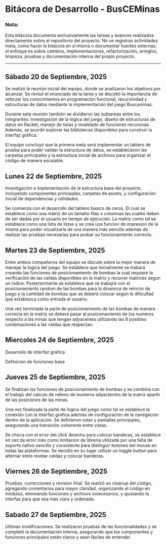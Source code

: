 # Bitácora de Desarrollo - BusCEMinas
### Nota:
Esta bitácora documenta exclusivamente las tareas y avances realizados directamente sobre el repositorio del proyecto. No se registran actividades meta, como hacer la bitácora en sí misma o documentar fuentes externas; el enfoque es sobre cambios, implementaciones, refactorización, arreglos, limpieza, pruebas y documentación interna del propio proyecto.

---

## Sábado 20 de Septiembre, 2025 
Se realizó la reunión inicial del equipo, donde se analizaron los objetivos por alcanzar. Se revisó el enunciado de la tarea y se discutió la importancia de reforzar los conocimientos en programación funcional, recursividad y estructuras de datos mediante la implementación del juego Buscaminas.

Durante esta reunión también se dividieron las subtareas entre los integrantes: investigación de la lógica del juego, diseño de estructuras de datos en Racket, manejo de listas y modelado de funciones recursivas. Además, se acordó explorar las bibliotecas disponibles para construir la interfaz gráfica.

El equipo concluyó que la primera meta será implementar un tablero de prueba para poder validar la estructura de datos, se establecieron las carpetas principales y la estructura inicial de archivos para organizar el código de manera escalable.

## Lunes 22 de Septiembre, 2025

Investigación e implementación de la estructura base del proyecto, incluyendo componentes principales, carpetas de assets, y configuración inicial de dependencias y utilidades.

Se comienza con el desarrollo del tablero basico de ceros. El cual se establece como una matriz de un tamaño filas x columnas las cuales deben de ser dadas por el usuario en tiempo de ejecución. La matriz como tal se establece como una lista de listas y se crea una funcion de impresion de la misma para poder visualizarla de una manera más sencilla además de realizar las pruebas necesarias para probar su funcionamiento correcto.

## Martes 23 de Septiembre, 2025

Entre ambos compañeros del equipo se discute sobre la mejor manera de manejar la logica del juego. Se establece que inicialmente se trabará creando las funciones de posicionamiento de bombas la cual requiere la verificación de las celdas disponibles en la matriz y recorrer matrices segun un indice. Posteriormente se establece que se trabajrá con el posicionamiento random de las bombas para la dinamica de reinicio de juego y la cantidad de bombas que se deberá colocar según la dificultad que establezca como entrada el usuario. 

Una vez terminada la parte de posicionamiento de las bombas de manera correcta en la matriz se deberá pasar al posicionamiento de los numeros respecto a las minas que tengan adyacentes utilizando las 8 posibles combinaciones a las celdas que respectan. 

## Miercoles 24 de Septiembre, 2025

Desarrollo de interfaz grafica

Definicion de funciones base

## Jueves 25 de Septiembre, 2025

Se finalizan las funciones de posicionamiento de bombas y se combina con el trabajo del calculo de relleno de numeros adyactentes de la matriz apartir de las posiciones de las minas. 

Una vez finalizada la parte de logica del juego como tal se establece la conexión con la interfaz grafica además de configuración de la navegación dentro de la aplicación. Se definieron rutas y pantallas principales, asegurando una transición coherente entre vistas.

Se choca con el error del click derecho para colocar banderas, se establece en vez de error más como limitacion de libreria utilizada por una falta de  soporte nativo sencillo y consistente para distinguir botones del mouse en todas las plataformas. Se decidió en su lugar utilizar un toggle button para alternar entre revelar celdas y colocar banderas.

## Viernes 26 de Septiembre, 2025

Pruebas, correcciones y revision final. Se realizó un cleanup del código, agregando comentarios para mayor claridad, organizando el código en módulos, eliminando funciones y archivos innecesarios, y ajustando la interfaz para que sea más clara y ordenada.

## Sabado 27 de Septiembre, 2025

Ultimas modificaciones. Se realizaron pruebas de las funcionalidades y se completó la documentación interna, asegurando que los componentes y funciones principales estén claros y sean fáciles de entender.